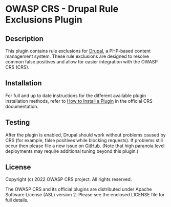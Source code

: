 # OWASP CRS - Drupal Rule Exclusions Plugin

## Description

This plugin contains rule exclusions for [Drupal](https://www.drupal.org/), a PHP-based content management system. These rule exclusions are designed to resolve common false positives and allow for easier integration with the OWASP CRS (CRS).

## Installation

For full and up to date instructions for the different available plugin installation methods, refer to [How to Install a Plugin](https://coreruleset.org/docs/concepts/plugins/#how-to-install-a-plugin) in the official CRS documentation.

## Testing

After the plugin is enabled, Drupal should work without problems caused by CRS (for example, false positives while blocking requests). If problems still occur then please file a new issue on [GitHub](https://github.com/coreruleset/drupal-rule-exclusions-plugin). (Note that high paranoia level deployments may require additional tuning beyond this plugin.)

## License

Copyright (c) 2022 OWASP CRS project. All rights reserved.

The OWASP CRS and its official plugins are distributed under Apache Software License (ASL) version 2. Please see the enclosed LICENSE file for full details.
